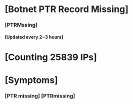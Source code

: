 # [Botnet PTR Record Missing]
### [PTRMssing]
#### [Updated every 2~3 hours]

# [Counting 25839 IPs]

# [Symptoms] 
###   [PTR missing] [PTRmissing]
